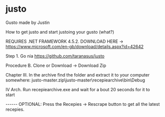 # justo
Gusto made by Justin

How to get justo and start justoing your gusto (what?)

REQUIRES .NET FRAMEWORK 4.5.2. DOWNLOAD HERE -> https://www.microsoft.com/en-gb/download/details.aspx?id=42642

Step 1. Go nia https://github.com/taranasus/justo

Procedure B. Clone or Download -> Download Zip

Chapter III. In the archive find the folder and extract it to your computer somewhere: justo-master.zip\justo-master\recepiearchive\bin\Debug

IV Arch. Run recepiearchive.exe and wait for a bout 20 seconds for it to start

------ OPTIONAL: Press the Recepies -> Rescrape button to get all the latest recepies. 
